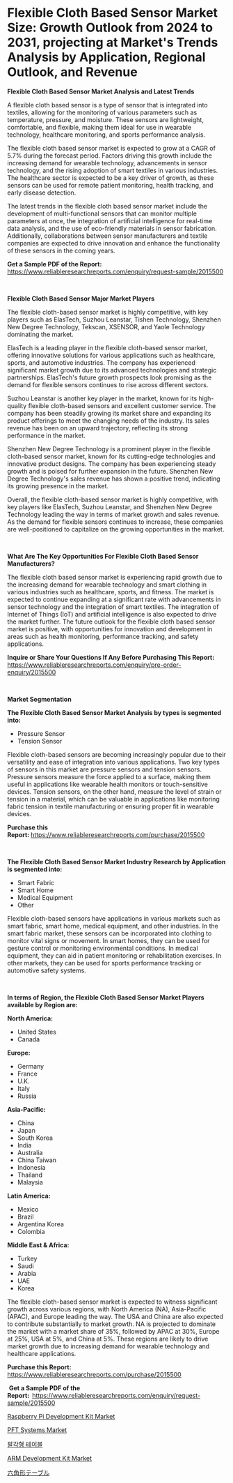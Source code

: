 <p><h1>Flexible Cloth Based Sensor Market Size: Growth Outlook from 2024 to 2031, projecting at Market's Trends Analysis by Application, Regional Outlook, and Revenue</h1></p><p><strong>Flexible Cloth Based Sensor Market Analysis and Latest Trends</strong></p>
<p><p>A flexible cloth based sensor is a type of sensor that is integrated into textiles, allowing for the monitoring of various parameters such as temperature, pressure, and moisture. These sensors are lightweight, comfortable, and flexible, making them ideal for use in wearable technology, healthcare monitoring, and sports performance analysis.</p><p>The flexible cloth based sensor market is expected to grow at a CAGR of 5.7% during the forecast period. Factors driving this growth include the increasing demand for wearable technology, advancements in sensor technology, and the rising adoption of smart textiles in various industries. The healthcare sector is expected to be a key driver of growth, as these sensors can be used for remote patient monitoring, health tracking, and early disease detection.</p><p>The latest trends in the flexible cloth based sensor market include the development of multi-functional sensors that can monitor multiple parameters at once, the integration of artificial intelligence for real-time data analysis, and the use of eco-friendly materials in sensor fabrication. Additionally, collaborations between sensor manufacturers and textile companies are expected to drive innovation and enhance the functionality of these sensors in the coming years.</p></p>
<p><strong>Get a Sample PDF of the Report:&nbsp;</strong> <a href="https://www.reliableresearchreports.com/enquiry/request-sample/2015500">https://www.reliableresearchreports.com/enquiry/request-sample/2015500</a></p>
<p>&nbsp;</p>
<p><strong>Flexible Cloth Based Sensor Major Market Players</strong></p>
<p><p>The flexible cloth-based sensor market is highly competitive, with key players such as ElasTech, Suzhou Leanstar, Tishen Technology, Shenzhen New Degree Technology, Tekscan, XSENSOR, and Yaole Technology dominating the market. </p><p>ElasTech is a leading player in the flexible cloth-based sensor market, offering innovative solutions for various applications such as healthcare, sports, and automotive industries. The company has experienced significant market growth due to its advanced technologies and strategic partnerships. ElasTech's future growth prospects look promising as the demand for flexible sensors continues to rise across different sectors.</p><p>Suzhou Leanstar is another key player in the market, known for its high-quality flexible cloth-based sensors and excellent customer service. The company has been steadily growing its market share and expanding its product offerings to meet the changing needs of the industry. Its sales revenue has been on an upward trajectory, reflecting its strong performance in the market.</p><p>Shenzhen New Degree Technology is a prominent player in the flexible cloth-based sensor market, known for its cutting-edge technologies and innovative product designs. The company has been experiencing steady growth and is poised for further expansion in the future. Shenzhen New Degree Technology's sales revenue has shown a positive trend, indicating its growing presence in the market.</p><p>Overall, the flexible cloth-based sensor market is highly competitive, with key players like ElasTech, Suzhou Leanstar, and Shenzhen New Degree Technology leading the way in terms of market growth and sales revenue. As the demand for flexible sensors continues to increase, these companies are well-positioned to capitalize on the growing opportunities in the market.</p></p>
<p>&nbsp;</p>
<p><strong>What Are The Key Opportunities For Flexible Cloth Based Sensor Manufacturers?</strong></p>
<p><p>The flexible cloth based sensor market is experiencing rapid growth due to the increasing demand for wearable technology and smart clothing in various industries such as healthcare, sports, and fitness. The market is expected to continue expanding at a significant rate with advancements in sensor technology and the integration of smart textiles. The integration of Internet of Things (IoT) and artificial intelligence is also expected to drive the market further. The future outlook for the flexible cloth based sensor market is positive, with opportunities for innovation and development in areas such as health monitoring, performance tracking, and safety applications.</p></p>
<p><strong>Inquire or Share Your Questions If Any Before Purchasing This Report:</strong> <a href="https://www.reliableresearchreports.com/enquiry/pre-order-enquiry/2015500">https://www.reliableresearchreports.com/enquiry/pre-order-enquiry/2015500</a></p>
<p>&nbsp;</p>
<p><strong>Market Segmentation</strong></p>
<p><strong>The Flexible Cloth Based Sensor Market Analysis by types is segmented into:</strong></p>
<p><ul><li>Pressure Sensor</li><li>Tension Sensor</li></ul></p>
<p><p>Flexible cloth-based sensors are becoming increasingly popular due to their versatility and ease of integration into various applications. Two key types of sensors in this market are pressure sensors and tension sensors. Pressure sensors measure the force applied to a surface, making them useful in applications like wearable health monitors or touch-sensitive devices. Tension sensors, on the other hand, measure the level of strain or tension in a material, which can be valuable in applications like monitoring fabric tension in textile manufacturing or ensuring proper fit in wearable devices.</p></p>
<p><strong>Purchase this Report:&nbsp;</strong><a href="https://www.reliableresearchreports.com/purchase/2015500">https://www.reliableresearchreports.com/purchase/2015500</a></p>
<p>&nbsp;</p>
<p><strong>The Flexible Cloth Based Sensor Market Industry Research by Application is segmented into:</strong></p>
<p><ul><li>Smart Fabric</li><li>Smart Home</li><li>Medical Equipment</li><li>Other</li></ul></p>
<p><p>Flexible cloth-based sensors have applications in various markets such as smart fabric, smart home, medical equipment, and other industries. In the smart fabric market, these sensors can be incorporated into clothing to monitor vital signs or movement. In smart homes, they can be used for gesture control or monitoring environmental conditions. In medical equipment, they can aid in patient monitoring or rehabilitation exercises. In other markets, they can be used for sports performance tracking or automotive safety systems.</p></p>
<p>&nbsp;</p>
<p><strong>In terms of Region, the Flexible Cloth Based Sensor Market Players available by Region are:</strong></p>
<p>
    <p> <strong> North America: </strong>
        <ul>
            <li>United States</li>
            <li>Canada</li>
        </ul>
        </p> 
    <p> <strong> Europe: </strong>
        <ul>
            <li>Germany</li>
            <li>France</li>
            <li>U.K.</li>
            <li>Italy</li>
            <li>Russia</li>
        </ul>
        </p> 
    <p> <strong> Asia-Pacific: </strong>
        <ul>
            <li>China</li>
            <li>Japan</li>
            <li>South Korea</li>
            <li>India</li>
            <li>Australia</li>
            <li>China Taiwan</li>
            <li>Indonesia</li>
            <li>Thailand</li>
            <li>Malaysia</li>
        </ul>
        </p> 
    <p> <strong> Latin America: </strong>
        <ul>
            <li>Mexico</li>
            <li>Brazil</li>
            <li>Argentina Korea</li>
            <li>Colombia</li>
        </ul>
        </p> 
    <p> <strong> Middle East & Africa: </strong>
        <ul>
            <li>Turkey</li>
            <li>Saudi</li>
            <li>Arabia</li>
            <li>UAE</li>
            <li>Korea</li>
        </ul>
    </p>
    </p>
<p><p>The flexible cloth-based sensor market is expected to witness significant growth across various regions, with North America (NA), Asia-Pacific (APAC), and Europe leading the way. The USA and China are also expected to contribute substantially to market growth. NA is projected to dominate the market with a market share of 35%, followed by APAC at 30%, Europe at 25%, USA at 5%, and China at 5%. These regions are likely to drive market growth due to increasing demand for wearable technology and healthcare applications.</p></p>
<p><strong>Purchase this Report: </strong><a href="https://www.reliableresearchreports.com/purchase/2015500">https://www.reliableresearchreports.com/purchase/2015500</a></p>
<p>&nbsp;<strong>Get a Sample PDF of the Report:&nbsp;&nbsp;</strong><a href="https://www.reliableresearchreports.com/enquiry/request-sample/2015500">https://www.reliableresearchreports.com/enquiry/request-sample/2015500</a></p>
<p><strong></strong></p>
<p><p><a href="https://view.publitas.com/reportprime-1/raspberry-pi-development-kit-market-size-global-industry-overview-market-segmentation-and-forecast-2024-to-2031/">Raspberry Pi Development Kit Market</a></p><p><a href="https://ivy-potential-64b.notion.site/PFT-Systems-Market-Provides-Detailed-Segmentation-of-this-Market-based-on-Type-Application-and-Reg-c5bca21a5de14d53a17a29a57d36c029">PFT Systems Market</a></p><p><a href="https://github.com/bvubpqd5241630/Market-Research-Report-List-1/blob/main/8871882185846.md">팔각형 테이블</a></p><p><a href="https://view.publitas.com/reportprime-1/arm-development-kit-market-analysis-and-market-size-global-industry-overview-market-segmentation-and-forecast-2024-to-2031/">ARM Development Kit Market</a></p><p><a href="https://github.com/bucuel854722/Market-Research-Report-List-1/blob/main/5711913185852.md">六角形テーブル</a></p></p>
